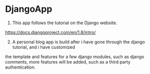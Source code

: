 # DjangoApp

1. This app follows the tutorial on the Django website.

https://docs.djangoproject.com/en/1.8/intro/

2. A personal blog app is build after i have gone through the django tutorial, and i have customized

the template and features for a few django modules, such as django comments, more features will be added, 
such as a third party authentication. 


